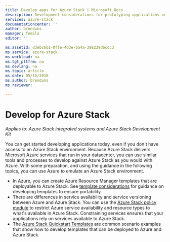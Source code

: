 ```yaml
---
title: Develop apps for Azure Stack | Microsoft Docs
description: Development considerations for prototyping applications on Azure Stack
services: azure-stack
documentationcenter: ''
author: brenduns
manager: femila
editor: ''

ms.assetid: d3ebc6b1-0ffe-4d3e-ba4a-388239d6cdc3
ms.service: azure-stack
ms.workload: na
ms.tgt_pltfrm: na
ms.devlang: na
ms.topic: article
ms.date: 05/15/2018
ms.author: brenduns
ms.reviewer: 

---
```

# Develop for Azure Stack

*Applies to: Azure Stack integrated systems and Azure Stack Development Kit*

You can get started developing applications today, even if you don't have access to an Azure Stack environment. Because Azure Stack delivers Microsoft Azure services that run in your datacenter, you can use similar tools and processes to develop against Azure Stack as you would with Azure. With some preparation, and using the guidance in the following topics, you can use Azure to emulate an Azure Stack environment.

* In Azure, you can create Azure Resource Manager templates that are deployable to Azure Stack. See [template considerations](azure-stack-develop-templates.md) for guidance on developing templates to ensure portability.
* There are differences in service availability and service versioning between Azure and Azure Stack. You can use the [Azure Stack policy module](azure-stack-policy-module.md) to restrict Azure service availability and resource types to what's available in Azure Stack. Constraining services ensures that your applications rely on services available to Azure Stack.
* The [Azure Stack Quickstart Templates](https://github.com/Azure/AzureStack-QuickStart-Templates) are common scenario examples that show how to develop templates that can be deployed to Azure and Azure Stack.
